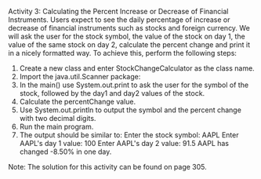 Activity 3: Calculating the Percent Increase or Decrease of Financial Instruments.
Users expect to see the daily percentage of increase or decrease of financial instruments such as stocks and foreign currency. 
We will ask the user for the stock symbol, the value of the stock on day 1, the value of the same stock on day 2, 
calculate the percent change and print it in a nicely formatted way. 
To achieve this, perform the following steps:
1. Create a new class and enter StockChangeCalculator as the class name.
2. Import the java.util.Scanner package:
3. In the main() use System.out.print to ask the user for the symbol of the stock, followed by the day1 and day2 values of the stock.
4. Calculate the percentChange value.
5. Use System.out.println to output the symbol and the percent change with two decimal digits.
6. Run the main program.
7. The output should be similar to:
Enter the stock symbol: AAPL
Enter AAPL's day 1 value: 100
Enter AAPL's day 2 value: 91.5
AAPL has changed -8.50% in one day.

Note:
The solution for this activity can be found on page 305.
